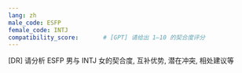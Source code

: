 ```yaml
---
lang: zh
male_code: ESFP
female_code: INTJ
compatibility_score:       # [GPT] 请给出 1–10 的契合度评分
---
```


[DR] 请分析 ESFP 男与 INTJ 女的契合度, 互补优势, 潜在冲突, 相处建议等

